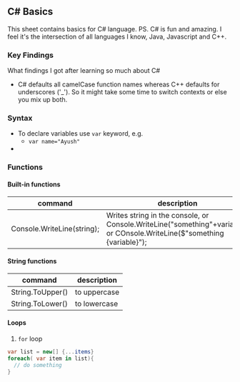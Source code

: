 ## C# Basics
This sheet contains basics for C# language. PS. C# is fun and amazing. I feel it's the intersection of all languages I know, Java, Javascript and C++.

### Key Findings
What findings I got after learning so much about C#
+ C# defaults all camelCase function names whereas C++ defaults for underscores ('_'). So it might take some time to switch contexts or else you mix up both.

### Syntax
+ To declare variables use `var` keyword, e.g. 
  + `var name="Ayush"`
+ 

### Functions
#### Built-in functions
command|description
-------|-----------
Console.WriteLine(string);| Writes string in the console, or Console.WriteLine("something"+variable); or COnsole.WriteLine($"something {variable}");

#### String functions
command|description
-------|-----------
String.ToUpper()| to uppercase
String.ToLower()| to lowercase

#### Loops
1. `for` loop
```c#
var list = new[] {...items}
foreach( var item in list){
  // do something
}
```

